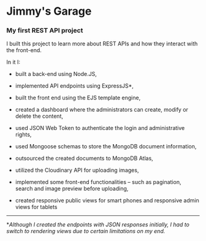 # Jimmy's Garage

### My first REST API project

I built this project to learn more about REST APIs and how they interact with the front-end.

In it I:

* built a back-end using Node.JS,

* implemented API endpoints using ExpressJS*,

* built the front end using the EJS template engine,

* created a dashboard where the administrators can create, modify or delete
the content,

* used JSON Web Token to authenticate the login and administrative rights,

* used Mongoose schemas to store the MongoDB document information,

* outsourced the created documents to MongoDB Atlas,

* utilized the Cloudinary API for uploading images,

* implemented some front-end functionalities – such as pagination, search
and image preview before uploading,

* created responsive public views for smart phones and responsive admin
views for tablets

---

**Although I created the endpoints with JSON responses initially, I had
to switch to rendering views due to certain limitations on my end.*
